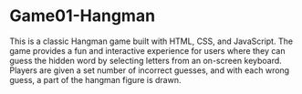 # Game01-Hangman
This is a classic Hangman game built with HTML, CSS, and JavaScript. The game provides a fun and interactive experience for users where they can guess the hidden word by selecting letters from an on-screen keyboard. Players are given a set number of incorrect guesses, and with each wrong guess, a part of the hangman figure is drawn. 
